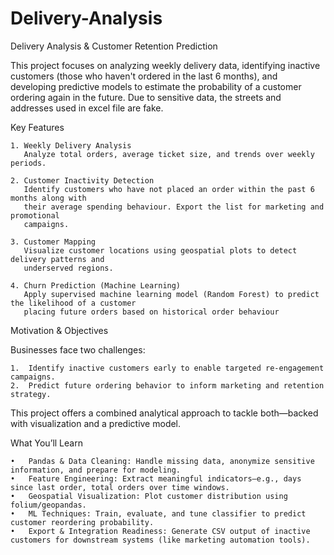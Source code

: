 # Delivery-Analysis
Delivery Analysis &amp; Customer Retention Prediction

This project focuses on analyzing weekly delivery data, identifying inactive customers (those who haven't ordered in the last 6 months),
and developing predictive models to estimate the probability of a customer ordering again in the future. Due to sensitive data, the streets 
and addresses used in excel file are fake.

Key Features

    1. Weekly Delivery Analysis
       Analyze total orders, average ticket size, and trends over weekly periods.

    2. Customer Inactivity Detection
       Identify customers who have not placed an order within the past 6 months along with
       their average spending behaviour. Export the list for marketing and promotional
       campaigns. 

    3. Customer Mapping
       Visualize customer locations using geospatial plots to detect delivery patterns and
       underserved regions.

    4. Churn Prediction (Machine Learning)
       Apply supervised machine learning model (Random Forest) to predict the likelihood of a customer
       placing future orders based on historical order behaviour 

Motivation & Objectives

Businesses face two challenges:

    1.	Identify inactive customers early to enable targeted re-engagement campaigns.
    2.	Predict future ordering behavior to inform marketing and retention strategy.

This project offers a combined analytical approach to tackle both—backed with visualization and a predictive model.

What You’ll Learn

	•	Pandas & Data Cleaning: Handle missing data, anonymize sensitive information, and prepare for modeling.
	•	Feature Engineering: Extract meaningful indicators—e.g., days since last order, total orders over time windows.
	•	Geospatial Visualization: Plot customer distribution using folium/geopandas.
	•	ML Techniques: Train, evaluate, and tune classifier to predict customer reordering probability.
	•	Export & Integration Readiness: Generate CSV output of inactive customers for downstream systems (like marketing automation tools).
